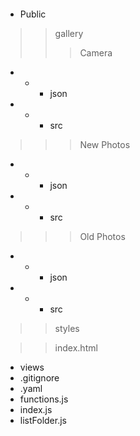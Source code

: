 ```
```
>
- Public
>> gallery
>>> Camera
  - - - json
  - - - src
>>> New Photos
  - - - json
  - - - src
>>> Old Photos
  - - - json
  - - - src
>> styles

>> index.html

- views
- .gitignore
- .yaml
- functions.js
- index.js
- listFolder.js